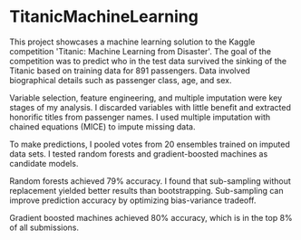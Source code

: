 # TitanicMachineLearning

This project showcases a machine learning solution to the Kaggle competition 'Titanic: Machine Learning from Disaster'. The goal of the competition was to predict who in the test data survived the sinking of the Titanic based on training data for 891 passengers. Data involved biographical details such as passenger class, age, and sex.

Variable selection, feature engineering, and multiple imputation were key stages of my analysis. I discarded variables with little benefit and extracted honorific titles from passenger names. I used multiple imputation with chained equations (MICE) to impute missing data.

To make predictions, I pooled votes from 20 ensembles trained on imputed data sets. I tested random forests and gradient-boosted machines as candidate models. 

Random forests achieved 79% accuracy. I found that sub-sampling without replacement yielded better results than bootstrapping. Sub-sampling can improve prediction accuracy by optimizing bias-variance tradeoff. 

Gradient boosted machines achieved 80% accuracy, which is in the top 8% of all submissions.
